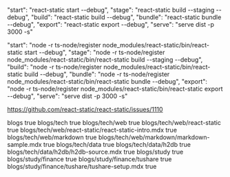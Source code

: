 "start": "react-static start --debug",
"stage": "react-static build --staging --debug",
"build": "react-static build --debug",
"bundle": "react-static bundle --debug",
"export": "react-static export  --debug",
"serve": "serve dist -p 3000 -s"

"start": "node -r ts-node/register node_modules/react-static/bin/react-static start --debug",
"stage": "node -r ts-node/register node_modules/react-static/bin/react-static build --staging --debug",
"build": "node -r ts-node/register node_modules/react-static/bin/react-static build --debug",
"bundle": "node -r ts-node/register node_modules/react-static/bin/react-static bundle --debug",
"export": "node -r ts-node/register node_modules/react-static/bin/react-static export  --debug",
"serve": "serve dist -p 3000 -s"

https://github.com/react-static/react-static/issues/1110

blogs true
blogs/tech true
blogs/tech/web true
blogs/tech/web/react-static true
blogs/tech/web/react-static/react-static-intro.mdx true
blogs/tech/web/markdown true
blogs/tech/web/markdown/markdown-sample.mdx true
blogs/tech/data true
blogs/tech/data/h2db true
blogs/tech/data/h2db/h2db-source.mdx true
blogs/study true
blogs/study/finance true
blogs/study/finance/tushare true
blogs/study/finance/tushare/tushare-setup.mdx true

